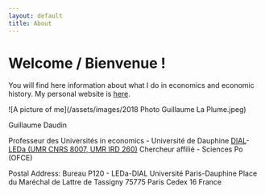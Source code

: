 ```yaml
---
layout: default
title: About
---
```

# Welcome / Bienvenue !

You will find here information about what I do in economics and economic history. My personal website is [here](http://gdaudin.perso.free.fr/).

![A picture of me](/assets/images/2018 Photo Guillaume La Plume.jpeg)



Guillaume Daudin

Professeur des Universités in economics - Université de Dauphine
[DIAL](https://dial.ird.fr/)-[LEDa (UMR CNRS 8007, UMR IRD 260)](https://leda.dauphine.fr/)
Chercheur affilié - Sciences Po (OFCE)

Postal Address: 
Bureau P120 - LEDa-DIAL
Université Paris-Dauphine
Place du Maréchal de Lattre de Tassigny
75775 Paris Cedex 16
France




